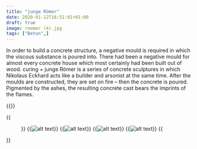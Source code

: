 ```yaml
---
title: "junge Römer"
date: 2020-01-12T16:51:01+01:00
draft: true
image: roemer (4).jpg
tags: ["Beton",]
---
```


In order to build a concrete structure, a negative mould is required in which the viscous substance is poured into. There had been a negative mould for almost every concrete house which most certainly had been built out of wood. curing + junge Römer is a series of concrete sculptures in which Nikolaus Eckhard acts like a builder and arsonist at the same time. After the moulds are constructed, they are set on fire – then the concrete is poured. Pigmented by the ashes, the resulting concrete cast bears the imprints of the flames.

{{<space>}}

{{<figure figcaption="caption text" >}}
  {{<img src="roemer (4).jpg" alt="alt text" >}}
  {{<img src="roemer (3).jpg" alt="alt text" >}}
  {{<img src="roemer (2).jpg" alt="alt text" >}}
  {{<img src="roemer (1).jpg" alt="alt text" >}}
{{</figure >}}
